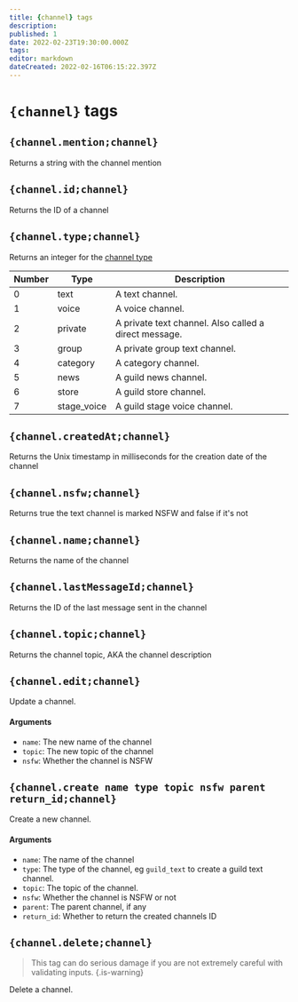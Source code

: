 ```yaml
---
title: {channel} tags
description: 
published: 1
date: 2022-02-23T19:30:00.000Z
tags: 
editor: markdown
dateCreated: 2022-02-16T06:15:22.397Z
---
```


# `{channel}` tags

## `{channel.mention;channel}`

Returns a string with the channel mention

## `{channel.id;channel}`

Returns the ID of a channel

## `{channel.type;channel}`

Returns an integer for the [channel type](https://discordpy.readthedocs.io/en/stable/api.html#discord.ChannelType)

| Number | Type        | Description                                           |
|--------|-------------|-------------------------------------------------------|
| 0      | text        | A text channel.                                       |
| 1      | voice       | A voice channel.                                      |
| 2      | private     | A private text channel. Also called a direct message. |
| 3      | group       | A private group text channel.                         |
| 4      | category    | A category channel.                                   |
| 5      | news        | A guild news channel.                                 |
| 6      | store       | A guild store channel.                                |
| 7      | stage_voice | A guild stage voice channel.                          |

## `{channel.createdAt;channel}`

Returns the Unix timestamp in milliseconds for the creation date of the channel

## `{channel.nsfw;channel}`

Returns true the text channel is marked NSFW and false if it's not

## `{channel.name;channel}`

Returns the name of the channel

## `{channel.lastMessageId;channel}`

Returns the ID of the last message sent in the channel

## `{channel.topic;channel}`

Returns the channel topic, AKA the channel description

## `{channel.edit;channel}`

Update a channel.

#### Arguments
- `name`: The new name of the channel
- `topic`: The new topic of the channel
- `nsfw`: Whether the channel is NSFW

## `{channel.create name type topic nsfw parent return_id;channel}`

Create a new channel. 

#### Arguments
- `name`: The name of the channel
- `type`: The type of the channel, eg `guild_text` to create a guild text channel.
- `topic`: The topic of the channel.
- `nsfw`: Whether the channel is NSFW or not
- `parent`: The parent channel, if any
- `return_id`: Whether to return the created channels ID

## `{channel.delete;channel}`

> This tag can do serious damage if you are not extremely careful with validating inputs. {.is-warning}

Delete a channel.
